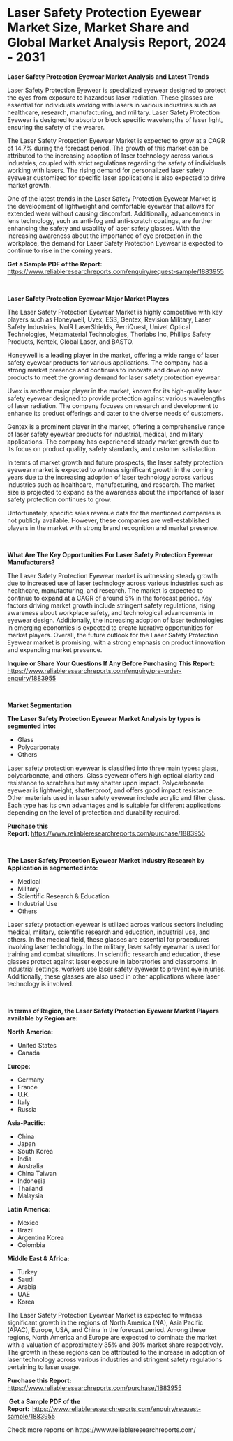 <p><h1>Laser Safety Protection Eyewear Market Size, Market Share and Global Market Analysis Report, 2024 - 2031</h1></p><p><strong>Laser Safety Protection Eyewear Market Analysis and Latest Trends</strong></p>
<p><p>Laser Safety Protection Eyewear is specialized eyewear designed to protect the eyes from exposure to hazardous laser radiation. These glasses are essential for individuals working with lasers in various industries such as healthcare, research, manufacturing, and military. Laser Safety Protection Eyewear is designed to absorb or block specific wavelengths of laser light, ensuring the safety of the wearer.</p><p>The Laser Safety Protection Eyewear Market is expected to grow at a CAGR of 14.7% during the forecast period. The growth of this market can be attributed to the increasing adoption of laser technology across various industries, coupled with strict regulations regarding the safety of individuals working with lasers. The rising demand for personalized laser safety eyewear customized for specific laser applications is also expected to drive market growth.</p><p>One of the latest trends in the Laser Safety Protection Eyewear Market is the development of lightweight and comfortable eyewear that allows for extended wear without causing discomfort. Additionally, advancements in lens technology, such as anti-fog and anti-scratch coatings, are further enhancing the safety and usability of laser safety glasses. With the increasing awareness about the importance of eye protection in the workplace, the demand for Laser Safety Protection Eyewear is expected to continue to rise in the coming years.</p></p>
<p><strong>Get a Sample PDF of the Report:&nbsp;</strong> <a href="https://www.reliableresearchreports.com/enquiry/request-sample/1883955">https://www.reliableresearchreports.com/enquiry/request-sample/1883955</a></p>
<p>&nbsp;</p>
<p><strong>Laser Safety Protection Eyewear Major Market Players</strong></p>
<p><p>The Laser Safety Protection Eyewear Market is highly competitive with key players such as Honeywell, Uvex, ESS, Gentex, Revision Military, Laser Safety Industries, NoIR LaserShields, PerriQuest, Univet Optical Technologies, Metamaterial Technologies, Thorlabs Inc, Phillips Safety Products, Kentek, Global Laser, and BASTO. </p><p>Honeywell is a leading player in the market, offering a wide range of laser safety eyewear products for various applications. The company has a strong market presence and continues to innovate and develop new products to meet the growing demand for laser safety protection eyewear.</p><p>Uvex is another major player in the market, known for its high-quality laser safety eyewear designed to provide protection against various wavelengths of laser radiation. The company focuses on research and development to enhance its product offerings and cater to the diverse needs of customers.</p><p>Gentex is a prominent player in the market, offering a comprehensive range of laser safety eyewear products for industrial, medical, and military applications. The company has experienced steady market growth due to its focus on product quality, safety standards, and customer satisfaction.</p><p>In terms of market growth and future prospects, the laser safety protection eyewear market is expected to witness significant growth in the coming years due to the increasing adoption of laser technology across various industries such as healthcare, manufacturing, and research. The market size is projected to expand as the awareness about the importance of laser safety protection continues to grow.</p><p>Unfortunately, specific sales revenue data for the mentioned companies is not publicly available. However, these companies are well-established players in the market with strong brand recognition and market presence.</p></p>
<p>&nbsp;</p>
<p><strong>What Are The Key Opportunities For Laser Safety Protection Eyewear Manufacturers?</strong></p>
<p><p>The Laser Safety Protection Eyewear market is witnessing steady growth due to increased use of laser technology across various industries such as healthcare, manufacturing, and research. The market is expected to continue to expand at a CAGR of around 5% in the forecast period. Key factors driving market growth include stringent safety regulations, rising awareness about workplace safety, and technological advancements in eyewear design. Additionally, the increasing adoption of laser technologies in emerging economies is expected to create lucrative opportunities for market players. Overall, the future outlook for the Laser Safety Protection Eyewear market is promising, with a strong emphasis on product innovation and expanding market presence.</p></p>
<p><strong>Inquire or Share Your Questions If Any Before Purchasing This Report:</strong> <a href="https://www.reliableresearchreports.com/enquiry/pre-order-enquiry/1883955">https://www.reliableresearchreports.com/enquiry/pre-order-enquiry/1883955</a></p>
<p>&nbsp;</p>
<p><strong>Market Segmentation</strong></p>
<p><strong>The Laser Safety Protection Eyewear Market Analysis by types is segmented into:</strong></p>
<p><ul><li>Glass</li><li>Polycarbonate</li><li>Others</li></ul></p>
<p><p>Laser safety protection eyewear is classified into three main types: glass, polycarbonate, and others. Glass eyewear offers high optical clarity and resistance to scratches but may shatter upon impact. Polycarbonate eyewear is lightweight, shatterproof, and offers good impact resistance. Other materials used in laser safety eyewear include acrylic and filter glass. Each type has its own advantages and is suitable for different applications depending on the level of protection and durability required.</p></p>
<p><strong>Purchase this Report:&nbsp;</strong><a href="https://www.reliableresearchreports.com/purchase/1883955">https://www.reliableresearchreports.com/purchase/1883955</a></p>
<p>&nbsp;</p>
<p><strong>The Laser Safety Protection Eyewear Market Industry Research by Application is segmented into:</strong></p>
<p><ul><li>Medical</li><li>Military</li><li>Scientific Research & Education</li><li>Industrial Use</li><li>Others</li></ul></p>
<p><p>Laser safety protection eyewear is utilized across various sectors including medical, military, scientific research and education, industrial use, and others. In the medical field, these glasses are essential for procedures involving laser technology. In the military, laser safety eyewear is used for training and combat situations. In scientific research and education, these glasses protect against laser exposure in laboratories and classrooms. In industrial settings, workers use laser safety eyewear to prevent eye injuries. Additionally, these glasses are also used in other applications where laser technology is involved.</p></p>
<p>&nbsp;</p>
<p><strong>In terms of Region, the Laser Safety Protection Eyewear Market Players available by Region are:</strong></p>
<p>
    <p> <strong> North America: </strong>
        <ul>
            <li>United States</li>
            <li>Canada</li>
        </ul>
        </p> 
    <p> <strong> Europe: </strong>
        <ul>
            <li>Germany</li>
            <li>France</li>
            <li>U.K.</li>
            <li>Italy</li>
            <li>Russia</li>
        </ul>
        </p> 
    <p> <strong> Asia-Pacific: </strong>
        <ul>
            <li>China</li>
            <li>Japan</li>
            <li>South Korea</li>
            <li>India</li>
            <li>Australia</li>
            <li>China Taiwan</li>
            <li>Indonesia</li>
            <li>Thailand</li>
            <li>Malaysia</li>
        </ul>
        </p> 
    <p> <strong> Latin America: </strong>
        <ul>
            <li>Mexico</li>
            <li>Brazil</li>
            <li>Argentina Korea</li>
            <li>Colombia</li>
        </ul>
        </p> 
    <p> <strong> Middle East & Africa: </strong>
        <ul>
            <li>Turkey</li>
            <li>Saudi</li>
            <li>Arabia</li>
            <li>UAE</li>
            <li>Korea</li>
        </ul>
    </p>
    </p>
<p><p>The Laser Safety Protection Eyewear Market is expected to witness significant growth in the regions of North America (NA), Asia Pacific (APAC), Europe, USA, and China in the forecast period. Among these regions, North America and Europe are expected to dominate the market with a valuation of approximately 35% and 30% market share respectively. The growth in these regions can be attributed to the increase in adoption of laser technology across various industries and stringent safety regulations pertaining to laser usage.</p></p>
<p><strong>Purchase this Report: </strong><a href="https://www.reliableresearchreports.com/purchase/1883955">https://www.reliableresearchreports.com/purchase/1883955</a></p>
<p>&nbsp;<strong>Get a Sample PDF of the Report:&nbsp;&nbsp;</strong><a href="https://www.reliableresearchreports.com/enquiry/request-sample/1883955">https://www.reliableresearchreports.com/enquiry/request-sample/1883955</a></p>
<p><strong></strong></p>
<p>Check more reports on https://www.reliableresearchreports.com/</p>